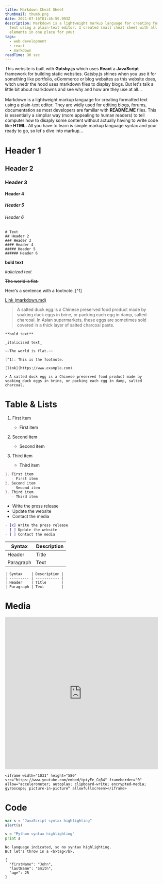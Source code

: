 ```yaml
---
title: Markdown Cheat Sheet
thumbnail: thumb.png
date: 2021-07-16T01:46:59.993Z
description: Markdown is a lightweight markup language for creating formatted
  text using a plain-text editor. I created small cheat sheet with all markup
  elements in one place for you!
tags:
  - web development
  - react
  - markdown
readTime: 30 sec
---
```

This website is built with **Gatsby.js** which uses **React** a **JavaScript** framework for building static websites. Gatsby.js shines when you use it for something like portfolio, eCommerce or blog websites as this website does, witch unedr the hood uses markdown files to display blogs. But let's talk a little bit about markdowns  and see why and how are they use at all...\
\
Markdown is a lightweight markup language for creating formatted text using a plain-text editor. They are widly used for editing blogs, forums, documentation as most developers are familiar with **README.ME** files. This is essentially a simpliar way (more appealing to human readers) to tell computer how to disaply some content without actually having to write code like **HTML.** All you have to learn is simple markup language syntax and your ready to go, so let's dive into markup...

# Header 1

## Header 2

### Header 3

#### Header 4

##### Header 5

###### Header 6

```
# Text
## Header 2
### Header 3
#### Header 4
##### Header 5
###### Header 6
```

**bold text**

*italicized text*

~~The world is flat.~~

Here's a sentence with a footnote. [^1]

[Link (markdown.md)](https://raw.github.com/adamschwartz/github-markdown-kitchen-sink/master/README.md)

> A salted duck egg is a Chinese preserved food product made by soaking duck eggs in brine, or packing each egg in damp, salted charcoal. In Asian
> supermarkets, these eggs are sometimes sold covered in a thick layer of salted charcoal paste.

```
**bold text**

_italicized text_

~~The world is flat.~~

[^1]: This is the footnote.

[link](https://www.example.com)

> A salted duck egg is a Chinese preserved food product made by soaking duck eggs in brine, or packing each egg in damp, salted charcoal.
```

# Table & Lists

1. First item

   * First item
2. Second item

   * Second item
3. Third item

   * Third item

```markdown
1. First item
   - First item
2. Second item
   - Second item
3. Third item
   - Third item
```

* Write the press release
* Update the website
* Contact the media

```markdown
- [x] Write the press release
- [ ] Update the website
- [ ] Contact the media
```

| Syntax    | Description |
| --------- | ----------- |
| Header    | Title       |
| Paragraph | Text        |

```
| Syntax    | Description |
| --------- | ----------- |
| Header    | Title       |
| Paragraph | Text        |
```

# Media

<!-- !\\[alt text](salty_egg.jpg)

    !\\[alt text](salty_egg.jpg) -->

<iframe width="100%" height="500" src="https://www.youtube.com/embed/tpiyEe_CqB4" frameborder="0" allow="accelerometer; autoplay; clipboard-write; encrypted-media; gyroscope; picture-in-picture" allowfullscreen></iframe>

```
<iframe width="1031" height="580" src="https://www.youtube.com/embed/tpiyEe_CqB4" frameborder="0" allow="accelerometer; autoplay; clipboard-write; encrypted-media; gyroscope; picture-in-picture" allowfullscreen></iframe>
```

# Code

```javascript
var s = "JavaScript syntax highlighting"
alert(s)
```

```python
s = "Python syntax highlighting"
print s
```

```
No language indicated, so no syntax highlighting.
But let's throw in a <b>tag</b>.

{
  "firstName": "John",
  "lastName": "Smith",
  "age": 25
}
```